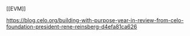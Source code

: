 [[EVM]] 

https://blog.celo.org/building-with-purpose-year-in-review-from-celo-foundation-president-rene-reinsberg-d4efa81ca626

